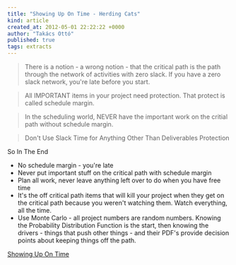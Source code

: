 ```yaml
---
title: "Showing Up On Time - Herding Cats"
kind: article
created_at: 2012-05-01 22:22:22 +0000
author: "Takács Ottó"
published: true
tags: extracts
---
```

> There is a notion - a wrong notion - that the critical path is the path through the network of activities with zero slack. If you have a zero slack network, you're late before you start.

> All IMPORTANT items in your project need protection. That protect is called schedule margin.

> In the scheduling world, NEVER have the important work on the critial path without schedule margin.

> Don't Use Slack Time for Anything Other Than Deliverables Protection

So In The End

- No schedule margin - you're late
- Never put important stuff on the critical path with schedule margin
- Plan all work, never leave anything left over to do when you have free time
- It's the off critical path items that will kill your project when they get on the critical path because you weren't watching them. Watch everything, all the time.
- Use Monte Carlo - all project numbers are random numbers. Knowing the Probability Distribution Function is the start, then knowing the drivers - things that push other things - and their PDF's provide decision points about keeping things off the path.

[Showing Up On Time](http://herdingcats.typepad.com/my_weblog/2012/04/showing-up-on-time.htm)

<div class='old-comments'></div>